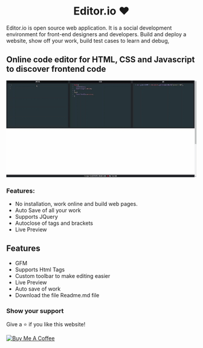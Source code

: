 
<div align="center">

# Editor.io ❤️

</div>
Editor.io is open source web application. It is a social development environment for front-end designers and developers. Build and deploy a website, show off your work, build test cases to learn and debug, 

## Online code editor for HTML, CSS and Javascript to discover frontend code

<div align="center">
  <img alt="Demo" src="./public/asset/showcase.gif"/>
</div>

### Features:

- No installation, work online and build web pages.
- Auto Save of all your work
- Supports JQuery
- Autoclose of tags and brackets
- Live Preview

## Features

- GFM
- Supports Html Tags
- Custom toolbar to make editing easier
- Live Preview
- Auto save of work
- Download the file Readme.md file

### Show your support

Give a ⭐ if you like this website!

<a href="https://www.buymeacoffee.com/itsmeedeepak" target="_blank"><img src="https://cdn.buymeacoffee.com/buttons/v2/default-violet.png" alt="Buy Me A Coffee" height= "60px" width= "217px" ></a>
